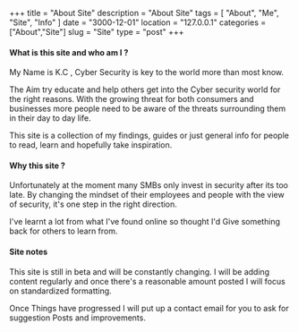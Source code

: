 +++
title = "About Site"
description = "About Site"
tags = [ "About", "Me", "Site", "Info" ]
date = "3000-12-01"
location = "127.0.0.1"
categories = ["About","Site"]
slug = "Site"
type = "post"
+++

#### What is this site and who am I ?


My Name is K.C , Cyber Security is key to the world more than most know.

The Aim try educate and help others get into the Cyber security world for the right reasons.
With the growing threat for both consumers and businesses more people need to be aware of the threats surrounding them in their day to day life.

This site is a collection of my findings, guides or just general info for people to read, learn and hopefully take inspiration. 


#### Why this site ?


Unfortunately at the moment many SMBs only invest in security after its too late. 
By changing the mindset of their employees and people with the view of security, it's one step in the right direction.

I've learnt a lot from what I've found online so thought I'd Give something back for others to learn from.



#### Site notes

This site is still in beta and will be constantly changing.
I will be adding content regularly and once there's a reasonable amount posted I will focus on standardized formatting.

Once Things have progressed I will put up a contact email for you to ask for suggestion Posts and improvements.

